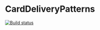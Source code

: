 # CardDeliveryPatterns
[![Build status](https://ci.appveyor.com/api/projects/status/pq97e2v077talddu/branch/main?svg=true)](https://ci.appveyor.com/project/Semyen747/carddeliverypatterns/branch/main)
